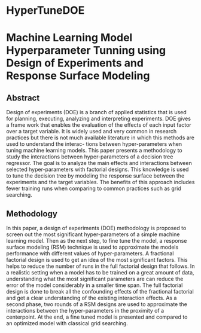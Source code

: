 # HyperTuneDOE


# Machine Learning Model Hyperparameter Tunning using Design of Experiments and Response Surface Modeling

## Abstract
Design of experiments (DOE) is a branch of applied statistics that is used for
planning, executing, analyzing and interpreting experiments. DOE gives a frame
work that enables the evaluation of the effects of each input factor over a target
variable. It is widely used and very common in research practices but there is not
much available literature in which this methods are used to understand the interac-
tions between hyper-parameters when tuning machine learning models. This paper
presents a methodology to study the interactions between hyper-parameters of a
decision tree regressor. The goal is to analyze the main effects and interactions
between selected hyper-parameters with factorial designs. This knowledge is used to
tune the decision tree by modeling the response surface between the experiments
and the target variables. The benefits of this approach includes fewer training runs
when comparing to common practices such as grid searching.

## Methodology
In this paper, a design of experiments (DOE) methodology is proposed to screen out
the most significant hyper-parameters of a simple machine learning model. Then as the
next step, to fine tune the model, a response surface modeling (RSM) technique is used
to approximate the models performance with different values of hyper-parameters. A
fractional factorial design is used to get an idea of the most significant factors. This helps
to reduce the number of runs in the full factorial design that follows. In a realistic setting
when a model has to be trained on a great amount of data, understanding what the most
significant parameters are can reduce the error of the model considerably in a smaller
time span. The full factorial design is done to break all the confounding effects of the
fractional factorial and get a clear understanding of the existing interaction effects. As
a second phase, two rounds of a RSM designs are used to approximate the interactions
between the hyper-parameters in the proximity of a centerpoint. At the end, a fine tuned
model is presented and compared to an optimized model with classical grid searching.
